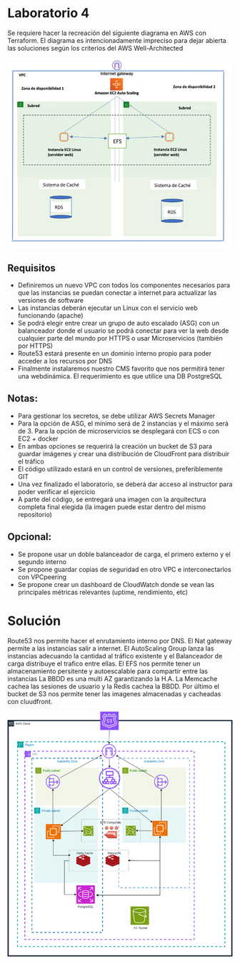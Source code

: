 # Laboratorio 4
Se requiere hacer la recreación del siguiente diagrama en AWS con Terraform. El diagrama es intencionadamente impreciso para dejar abierta las soluciones según los criterios del AWS Well-Architected

<p align="center">
<img src="https://github.com/carlosgb3/lab4/blob/main/img/diagrama.png">
</p>

## Requisitos
* Definiremos un nuevo VPC con todos los componentes necesarios para que las instancias se puedan conectar a internet para actualizar las versiones de software
* Las instancias deberán ejecutar un Linux con el servicio web funcionando (apache)
* Se podrá elegir entre crear un grupo de auto escalado (ASG) con un balanceador donde el usuario se podrá conectar para ver la web desde cualquier parte del mundo por HTTPS o usar Microservicios (también por HTTPS)
* Route53 estará presente en un dominio interno propio para poder acceder a los recursos por DNS
* Finalmente instalaremos nuestro CMS favorito que nos permitirá tener una webdinámica. El requerimiento es que utilice una DB PostgreSQL
## Notas:
* Para gestionar los secretos, se debe utilizar AWS Secrets Manager
* Para la opción de ASG, el mínimo será de 2 instancias y el máximo será de 3. Para la opción de microservicios se desplegará con ECS o con EC2 + docker
* En ambas opciones se requerirá la creación un bucket de S3 para guardar imágenes y crear una distribución de CloudFront para distribuir el tráfico
* El código utilizado estará en un control de versiones, preferiblemente GIT
* Una vez finalizado el laboratorio, se deberá dar acceso al instructor para poder verificar el ejercicio
* A parte del código, se entregará una imagen con la arquitectura completa final elegida (la imagen puede estar dentro del mismo repositorio)
## Opcional:
* Se propone usar un doble balanceador de carga, el primero externo y el segundo interno
* Se propone guardar copias de seguridad en otro VPC e interconectarlos con VPCpeering
* Se propone crear un dashboard de CloudWatch donde se vean las principales métricas relevantes (uptime, rendimiento, etc)


# Solución
Route53 nos permite hacer el enrutamiento interno por DNS. El Nat gateway permite a las instancias salir a internet. El AutoScaling Group lanza las instancias adecuando la cantidad 
al tráfico existente y el Balanceador de carga distribuye el trafico entre ellas. El EFS nos permite tener un almacenamiento persitente y autoescalable para compartir entre las instancias
La BBDD es una multi AZ garantizando la H.A. La Memcache cachea las sesiones de usuario y la Redis cachea la BBDD. Por último el bucket de S3 nos permite tener las imagenes almacenadas y 
cacheadas con cluudfront.
<p align="center">
<img src="https://github.com/carlosgb3/lab4/blob/main/img/diagrama-solucion-lab4.png">
</p>

